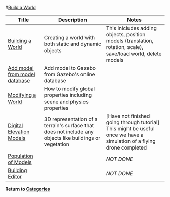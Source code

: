 #[Build a World][1]



|Title|Description|Notes|
|----|----|----|
|[Building a World][13]|Creating a world with both static and dynamic objects|This inlcludes adding objects, position models (translation, rotation, scale), save/load world, delete models|
|[Add model from model database][3]|Add model to Gazebo from Gazebo's online database||
|[Modifying a World][14]|How to modify global properties including scene and physics properties||
|[Digital Elevation Models][15]|3D representation of a terrain's surface that does not include any objects like buildings or vegetation|[Have not finished going through tutorial] This might be useful once we have a simulation of a flying drone completed|
|[Population of Models][38]||*NOT DONE*|
|[Building Editor][39]||*NOT DONE*|

**Return to [Categories][2]**


[1]: http://gazebosim.org/tutorials?cat=build_world
[2]: ../gazebo_notes.md
[13]: ../gazebo_notes/building-a-world.md
[3]: ../gazebo_notes/add_model_from_model_database.md
[14]: ../gazebo_notes/modifying-world.md
[15]: ../gazebo_notes/digital_elevation_models.md 
[38]: ../gazebo_notes/pop_models.md
[39]: ../gazebo_notes/building_editor.md
